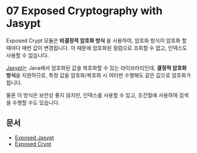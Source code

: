 # 07 Exposed Cryptography with Jasypt

Exposed Crypt 모듈은 **비결정적 암호화 방식** 을 사용하여, 암호화 방식이 암호화 할 때마다 매번 값이 변경됩니다. 이 때문에 암호화된 컬럼으로 조회할 수 없고, 인덱스도 사용할 수 없습니다.

[Jasypt](https://www.jasypt.org/)는 Java에서 암호화된 값을 복호화할 수 있는 라이브러리인데,
**결정적 암호화 방식**을 지원하므로, 특정 값을 암호화/복호화 시 여러번 수행해도 같은 값으로 암호화가 됩니다.

물론 이 방식은 보안상 좋지 않지만, 인덱스를 사용할 수 있고, 조건절에 사용하여 검색을 수행할 수도 있습니다.

## 문서

* [Exposed Jasypt](https://debop.notion.site/Exposed-Jasypt-1c32744526b080f08ab2f3e21149e9d7)
* [Exposed Crypt](https://debop.notion.site/Exposed-Crypt-1c32744526b0802da419d5ce74d2c5f3)
